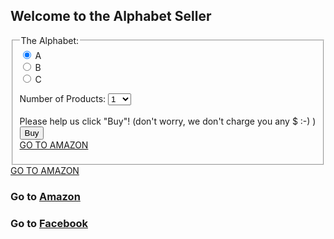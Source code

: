 ## Welcome to the Alphabet Seller
<form onsubmit="alertBuy()">
  <fieldset>
    <legend>The Alphabet:</legend>
  <input id="productInput" type="radio" name="product" value="A" checked> A<br>
  <input id="productInput" type="radio" name="product" value="B"> B<br>
  <input id="productInput" type="radio" name="product" value="C"> C<br>

  Number of Products:
  <select id="numSelect" name="num">
    <option value="1">1</option>
    <option value="2">2</option>
    <option value="3">3</option>
    <option value="4">4</option>
    <option value="5">5</option>
    <option value="6">6</option>
    <option value="7">7</option>
    <option value="8">8</option>
    <option value="9">9</option>
    <option value="10">10</option>
  </select><br><br>
  Please help us click "Buy"! (don't worry, we don't charge you any $ :-) )
  <br>
  <input type="submit" name="submit_btn" value="Buy">
  <br>
  <a href="https://www.amazon.com" addestination="https://www.amazon.com" adcampaignid="55"> GO TO AMAZON </a>
  </fieldset>
  <a href="https://www.amazon.com" adcampaignid="55"> GO TO AMAZON </a>
</form>

### Go to [Amazon](https://www.amazon.com)

### Go to [Facebook](https://www.facebook.com)

<script src="script.js"></script>
<script src="https://connect.facebook.net/signals/config/438043930091764?v=next&amp;r=canary&no_min=1" async=""></script>
<script>
  !function(f,b,e,v,n,t,s){if(f.fbq)return;n=f.fbq=function(){n.callMethod?
n.callMethod.apply(n,arguments):n.queue.push(arguments)};if(!f._fbq)f._fbq=n;
n.push=n;n.loaded=!0;n.version="2.0";n.queue=[];t=b.createElement(e);t.async=!0;
t.src=v;s=b.getElementsByTagName(e)[0];s.parentNode.insertBefore(t,s)}(window,
document,"script","https://connect.facebook.net/en_US/fbevents.js?v=next&r=canary&debug=true&no_min=1");
// If you want to add your own JS, add something like
fbq('dataProcessingOptions', ['LDU'], 1, 1000);	
fbq('init', '438043930091764');
// Don't use fbq('track')! You might interfere with other people's pixels as you browse the web. Instead,
// if you need to experiment with pixel fires, use fbq('trackSingle', '1962619450647008', 'PageView');
fbq('trackSingle', '438043930091764', 'PageView');
  var postObj = {
    pcmPixelPostMessageEvent: {
        id: '54321',
        ev: 'Purchase',
        cd: '{"currency":"USD","value":"1.00"}'
    }
  };
  window.postMessage(postObj, 'qixiaohui.github.com');
</script>
<script type='text/javascript'>
  window.onload = function() {
    var iframe = document.createElement('iframe');
    iframe.src = "https://rubyqin.github.io";
    iframe.height = 200;
    iframe.width = 500;
    document.body.appendChild(iframe);
  }
</script>
